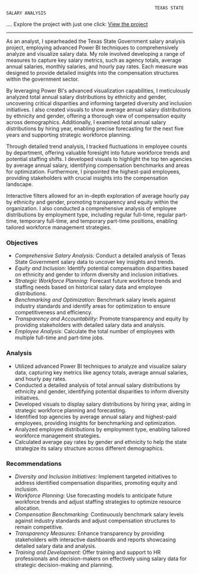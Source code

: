                                                             TEXAS STATE SALARY ANALYSIS 


....   Explore the project with just one click: [View the project](https://app.powerbi.com/view?r=eyJrIjoiY2I1MzMwNzItOGMxMC00NjViLTlmMjctZDdlOTg1MTNjOThmIiwidCI6ImRmODY3OWNkLWE4MGUtNDVkOC05OWFjLWM4M2VkN2ZmOTVhMCJ9)

---

As an analyst, I spearheaded the Texas State Government salary analysis project, employing advanced Power BI techniques to comprehensively analyze and visualize salary data. My role involved developing a range of measures to capture key salary metrics, such as agency totals, average annual salaries, monthly salaries, and hourly pay rates. Each measure was designed to provide detailed insights into the compensation structures within the government sector.

By leveraging Power BI's advanced visualization capabilities, I meticulously analyzed total annual salary distributions by ethnicity and gender, uncovering critical disparities and informing targeted diversity and inclusion initiatives. I also created visuals to show average annual salary distributions by ethnicity and gender, offering a thorough view of compensation equity across demographics. Additionally, I examined total annual salary distributions by hiring year, enabling precise forecasting for the next five years and supporting strategic workforce planning.

Through detailed trend analysis, I tracked fluctuations in employee counts by department, offering valuable foresight into future workforce trends and potential staffing shifts. I developed visuals to highlight the top ten agencies by average annual salary, identifying compensation benchmarks and areas for optimization. Furthermore, I pinpointed the highest-paid employees, providing stakeholders with crucial insights into the compensation landscape.

Interactive filters allowed for an in-depth exploration of average hourly pay by ethnicity and gender, promoting transparency and equity within the organization. I also conducted a comprehensive analysis of employee distributions by employment type, including regular full-time, regular part-time, temporary full-time, and temporary part-time positions, enabling tailored workforce management strategies.

### Objectives

- *Comprehensive Salary Analysis:* Conduct a detailed analysis of Texas State Government salary data to uncover key insights and trends.
- *Equity and Inclusion:* Identify potential compensation disparities based on ethnicity and gender to inform diversity and inclusion initiatives.
- *Strategic Workforce Planning:* Forecast future workforce trends and staffing needs based on historical salary data and employee distributions.
- *Benchmarking and Optimization:* Benchmark salary levels against industry standards and identify areas for optimization to ensure competitiveness and efficiency.
- *Transparency and Accountability:* Promote transparency and equity by providing stakeholders with detailed salary data and analysis.
- *Employee Analysis:* Calculate the total number of employees with multiple full-time and part-time jobs.

### Analysis

- Utilized advanced Power BI techniques to analyze and visualize salary data, capturing key metrics like agency totals, average annual salaries, and hourly pay rates.
- Conducted a detailed analysis of total annual salary distributions by ethnicity and gender, identifying potential disparities to inform diversity initiatives.
- Developed visuals to display salary distributions by hiring year, aiding in strategic workforce planning and forecasting.
- Identified top agencies by average annual salary and highest-paid employees, providing insights for benchmarking and optimization.
- Analyzed employee distributions by employment type, enabling tailored workforce management strategies.
- Calculated average pay rates by gender and ethnicity to help the state strategize its salary structure across different demographics.

### Recommendations

- *Diversity and Inclusion Initiatives:* Implement targeted initiatives to address identified compensation disparities, promoting equity and inclusion.
- *Workforce Planning:* Use forecasting models to anticipate future workforce trends and adjust staffing strategies to optimize resource allocation.
- *Compensation Benchmarking:* Continuously benchmark salary levels against industry standards and adjust compensation structures to remain competitive.
- *Transparency Measures:* Enhance transparency by providing stakeholders with interactive dashboards and reports showcasing detailed salary data and analysis.
- *Training and Development:* Offer training and support to HR professionals and decision-makers on effectively using salary data for strategic decision-making and planning.
